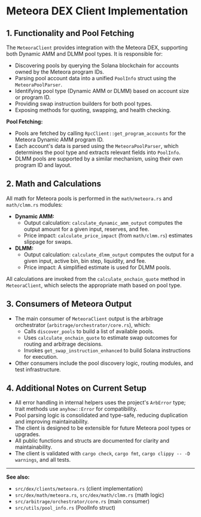 # Meteora DEX Client Implementation

## 1. Functionality and Pool Fetching

The `MeteoraClient` provides integration with the Meteora DEX, supporting both Dynamic AMM and DLMM pool types. It is responsible for:
- Discovering pools by querying the Solana blockchain for accounts owned by the Meteora program IDs.
- Parsing pool account data into a unified `PoolInfo` struct using the `MeteoraPoolParser`.
- Identifying pool type (Dynamic AMM or DLMM) based on account size or program ID.
- Providing swap instruction builders for both pool types.
- Exposing methods for quoting, swapping, and health checking.

**Pool Fetching:**
- Pools are fetched by calling `RpcClient::get_program_accounts` for the Meteora Dynamic AMM program ID.
- Each account's data is parsed using the `MeteoraPoolParser`, which determines the pool type and extracts relevant fields into `PoolInfo`.
- DLMM pools are supported by a similar mechanism, using their own program ID and layout.

## 2. Math and Calculations

All math for Meteora pools is performed in the `math/meteora.rs` and `math/clmm.rs` modules:
- **Dynamic AMM:**
  - Output calculation: `calculate_dynamic_amm_output` computes the output amount for a given input, reserves, and fee.
  - Price impact: `calculate_price_impact` (from `math/clmm.rs`) estimates slippage for swaps.
- **DLMM:**
  - Output calculation: `calculate_dlmm_output` computes the output for a given input, active bin, bin step, liquidity, and fee.
  - Price impact: A simplified estimate is used for DLMM pools.

All calculations are invoked from the `calculate_onchain_quote` method in `MeteoraClient`, which selects the appropriate math based on pool type.

## 3. Consumers of Meteora Output

- The main consumer of `MeteoraClient` output is the arbitrage orchestrator (`arbitrage/orchestrator/core.rs`), which:
  - Calls `discover_pools` to build a list of available pools.
  - Uses `calculate_onchain_quote` to estimate swap outcomes for routing and arbitrage decisions.
  - Invokes `get_swap_instruction_enhanced` to build Solana instructions for execution.
- Other consumers include the pool discovery logic, routing modules, and test infrastructure.

## 4. Additional Notes on Current Setup

- All error handling in internal helpers uses the project's `ArbError` type; trait methods use `anyhow::Error` for compatibility.
- Pool parsing logic is consolidated and type-safe, reducing duplication and improving maintainability.
- The client is designed to be extensible for future Meteora pool types or upgrades.
- All public functions and structs are documented for clarity and maintainability.
- The client is validated with `cargo check`, `cargo fmt`, `cargo clippy -- -D warnings`, and all tests.

---

**See also:**
- `src/dex/clients/meteora.rs` (client implementation)
- `src/dex/math/meteora.rs`, `src/dex/math/clmm.rs` (math logic)
- `src/arbitrage/orchestrator/core.rs` (main consumer)
- `src/utils/pool_info.rs` (PoolInfo struct)

